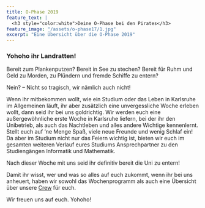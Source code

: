 ```yaml
---
title: O-Phase 2019
feature_text: |
  <h3 style="color:white">Deine O-Phase bei den Pirates</h3>
feature_image: "/assets/o-phase17/1.jpg"
excerpt: "Eine Übersicht über die O-Phase 2019"
---
```


### Yohoho ihr Landratten!

Bereit zum Plankenputzen?
Bereit in See zu stechen?
Bereit für Ruhm und Geld zu Morden, zu Plündern und fremde Schiffe zu entern?

Nein? – Nicht so tragisch, wir nämlich auch nicht!

Wenn ihr mitbekommen wollt, wie ein Studium oder das Leben in Karlsruhe im Allgemeinen läuft, ihr aber zusätzlich eine unvergessliche Woche erleben wollt, dann seid ihr bei uns goldrichtig. Wir werden euch eine außergewöhnliche erste Woche in Karlsruhe liefern, bei der ihr den Unibetrieb, als auch das Nachtleben und alles andere Wichtige kennenlernt. Stellt euch auf ‘ne Menge Spaß, viele neue Freunde und wenig Schlaf ein! Da aber im Studium nicht nur das Feiern wichtig ist, bieten wir euch im gesamten weiteren Verlauf eures Studiums Ansprechpartner zu den Studiengängen Informatik und Mathematik.

Nach dieser Woche mit uns seid ihr definitiv bereit die Uni zu entern!

Damit ihr wisst, wer und was so alles auf euch zukommt, wenn ihr bei uns anheuert, haben wir sowohl das Wochenprogramm als auch eine Übersicht über unsere [Crew](/crew/) für euch.

Wir freuen uns auf euch. Yohoho!

